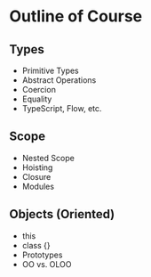 # Outline of Course

## Types

- Primitive Types
- Abstract Operations
- Coercion
- Equality
- TypeScript, Flow, etc.

## Scope

- Nested Scope
- Hoisting
- Closure
- Modules

## Objects (Oriented)

- this
- class {}
- Prototypes
- OO vs. OLOO
